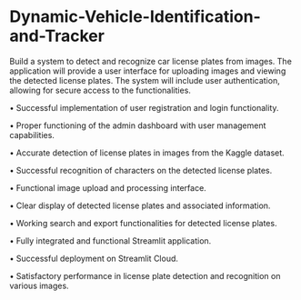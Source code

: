 # Dynamic-Vehicle-Identification-and-Tracker
Build a system to detect and recognize car license plates from images. The application will  provide a user interface for uploading images and viewing the detected license plates. The  system will include user authentication, allowing for secure access to the functionalities. 

• Successful implementation of user registration and login functionality.

• Proper functioning of the admin dashboard with user management capabilities.

• Accurate detection of license plates in images from the Kaggle dataset.

• Successful recognition of characters on the detected license plates.

• Functional image upload and processing interface.

• Clear display of detected license plates and associated information.

• Working search and export functionalities for detected license plates.

• Fully integrated and functional Streamlit application.

• Successful deployment on Streamlit Cloud.

• Satisfactory performance in license plate detection and recognition on various 
images.
